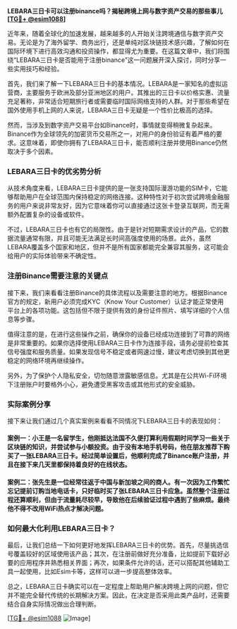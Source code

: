 **LEBARA三日卡可以注册binance吗？揭秘跨境上网与数字资产交易的那些事儿[[TG💪+ @esim1088](https://t.me/s/esim1088)]**

近年来，随着全球化的加速发展，越来越多的人开始关注跨境通信与数字资产交易。无论是为了海外留学、商务出行，还是单纯对区块链技术感兴趣，了解如何在国际环境下进行高效沟通和投资操作，都显得尤为重要。在这篇文章中，我们将围绕“LEBARA三日卡是否能用于注册binance”这一问题展开深入探讨，同时分享一些实用技巧和经验。

首先，我们来了解一下LEBARA三日卡的基本情况。LEBARA是一家知名的虚拟运营商，主要服务于欧洲及部分亚洲地区的用户。其推出的三日卡以价格实惠、流量充足著称，非常适合短期旅行者或需要临时国际网络支持的人群。对于那些希望在国外使用手机上网的人来说，LEBARA三日卡无疑是一个性价比极高的选择。

然而，当涉及到数字资产交易平台如Binance时，事情就变得稍微复杂起来。Binance作为全球领先的加密货币交易所之一，对用户的身份验证有着严格的要求。这意味着，即使你拥有了LEBARA三日卡，能否顺利注册并使用Binance仍然取决于多个因素。

### LEBARA三日卡的优劣势分析

从技术角度来看，LEBARA三日卡提供的是一张支持国际漫游功能的SIM卡，它能够帮助用户在全球范围内保持稳定的网络连接。这种特性对于初次尝试跨境金融服务的用户来说非常友好，因为它意味着你可以直接通过这张卡登录互联网，而无需额外配置复杂的设备或软件。

不过，LEBARA三日卡也有它的局限性。由于是针对短期需求设计的产品，它的数据流量通常有限，并且可能无法满足长时间高强度使用的场景。此外，虽然LEBARA覆盖多个国家和地区，但并不是所有国家都能完全兼容其服务，这可能会给用户的实际体验带来不确定性。

### 注册Binance需要注意的关键点

接下来，我们来看看注册Binance的具体流程以及需要注意的地方。根据Binance官方的规定，新用户必须完成KYC（Know Your Customer）认证才能正常使用平台上的各项功能。这包括但不限于提供有效的身份证件照片、填写详细的个人信息等步骤。

值得注意的是，在进行这些操作之前，确保你的设备已经成功连接到了可靠的网络是非常重要的。如果你选择使用LEBARA三日卡作为连接手段，请务必提前检查其信号强度和服务质量。如果发现信号不稳定或者网速过慢，建议考虑切换到其他更稳定的网络环境再继续操作。

另外，为了保护个人隐私安全，切勿随意泄露敏感信息。尤其是在公共Wi-Fi环境下注册账户时要格外小心，避免遭受黑客攻击或其他形式的安全威胁。

### 实际案例分享

接下来让我们通过几个真实案例来看看不同情况下LEBARA三日卡的表现如何：

#### 案例一：小王是一名留学生，他刚抵达法国不久便打算利用假期时间学习一些关于区块链的知识，并尝试参与小额投资。由于没有本地手机号码，他在朋友推荐下购买了一张LEBARA三日卡。经过简单设置后，他顺利完成了Binance账户注册，并且在接下来几天里都保持着良好的在线状态。

#### 案例二：张先生是一位经常往返于中国与新加坡之间的商人。有一次因为工作繁忙忘记提前订购当地电话卡，只好临时买了张LEBARA三日卡应急。虽然整个注册过程还算顺利，但由于流量耗尽较早，导致他在后续验证过程中遇到了些麻烦。最终他不得不改用WiFi热点才解决问题。

### 如何最大化利用LEBARA三日卡？

最后，让我们总结一下如何更好地发挥LEBARA三日卡的优势。首先，尽量挑选信号覆盖较好的区域使用该产品；其次，在注册前做好充分准备，比如提前下载好必要的应用程序并熟悉相关界面；再次，如果条件允许的话，还可以搭配其他辅助工具一起使用，比如Esim卡等，这样可以进一步提高整体效率。

总之，LEBARA三日卡确实可以在一定程度上帮助用户解决跨境上网的问题，但它并不能完全替代传统的长期解决方案。因此，在决定是否采用此类产品时，还需要结合自身实际情况做出合理判断。

[[TG💪+ @esim1088](https://t.me/s/esim1088) ![Image](https://i.postimg.cc/4NQfJmqS/Snipaste-2025-05-13-00-14-12.png)]